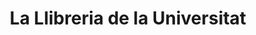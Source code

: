 ---
title: "La Llibreria de la Universitat"
url: /valencia/la-llibreria-de-la-universitat/
shop: libros
---